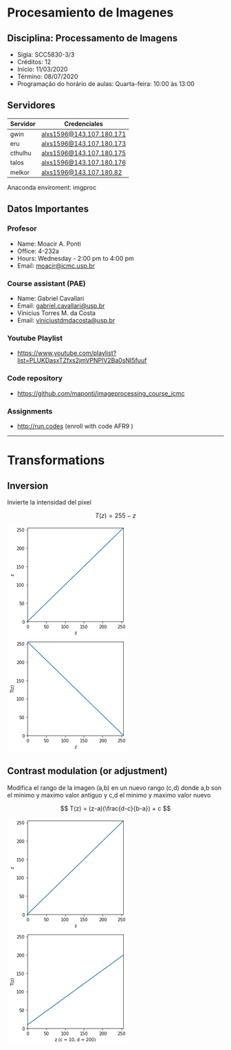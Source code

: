 # Procesamiento de Imagenes
## Disciplina: Processamento de Imagens

- Sigla: SCC5830-3/3 
- Créditos: 12 
- Início: 11/03/2020 
- Término: 08/07/2020
- Programação do horário de aulas: Quarta-feira: 10:00 às 13:00

## Servidores

|Servidor | Credenciales                |
|---------|-----------------------------|
| gwin    |    alxs1596@143.107.180.171 |
| eru     |    alxs1596@143.107.180.173 |
| cthulhu |    alxs1596@143.107.180.175 |
| talos   |    alxs1596@143.107.180.176 |
| melkor  |    alxs1596@143.107.180.82  |

Anaconda enviroment: imgproc

## Datos Importantes

### Profesor

- Name: Moacir A. Ponti
- Office: 4-232a
- Hours: Wednesday - 2:00 pm to 4:00 pm
- Email: moacir@icmc.usp.br
  
### Course assistant (PAE)

- Name: Gabriel Cavallari
- Email: gabriel.cavallari@usp.br
- Vinicius Torres M. da Costa
- Email: viniciustdmdacosta@usp.br

### Youtube Playlist

- https://www.youtube.com/playlist?list=PLUKDasxTZfxs2jmVPNPlV2Ba0sNI5fuuf

### Code repository

- https://github.com/maponti/imageprocessing_course_icmc

### Assignments

- http://run.codes (enroll with code AFR9 )

* * *

# Transformations

## Inversion

Invierte la intensidad del pixel

$$ T(z) = 255 - z $$

<img src="original.png">
<img src="inverted2.png">

## Contrast modulation (or adjustment)

Modifica el rango de la imagen (a,b) en un nuevo rango (c,d) donde a,b son el minimo y maximo valor antiguo y c,d el minimo y maximo valor nuevo

$$ T(z) = (z-a)(\frac{d-c}{b-a}) + c $$

<img src="original.png">
<img src="contrast_modulation.png">